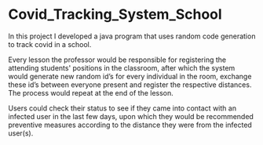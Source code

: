 # Covid_Tracking_System_School

In this project I developed a java program that uses random code generation to track covid in a school. 

Every lesson the professor would be responsible for registering the attending students' positions in the classroom, after which the system would generate new random id’s for every individual in the room, exchange these id’s between everyone present and register the respective distances. The process would repeat at the end of the lesson.

Users could check their status to see if they came into contact with an infected user in the last few days, upon which they would be recommended preventive measures according to the distance they were from the infected user(s).
